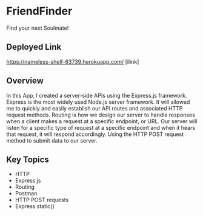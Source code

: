 # FriendFinder
Find your next Soulmate!

## Deployed Link
https://nameless-shelf-63739.herokuapp.com/ [ilink]


## Overview

  In this App, I created a server-side APIs using the Express.js framework. Express is the most widely used Node.js server framework. It will allowed me to quickly and easily establish our API routes and associated HTTP request methods.
Routing is how we design our server to handle responses when a client makes a request at a specific endpoint, or URL. Our server will listen for a specific type of request at a specific endpoint and when it hears that request, it will respond accordingly. Using the HTTP POST request method to submit data to our server.

## Key Topics

- HTTP
- Express.js
- Routing
- Postman
- HTTP POST requests
- Express.static()

